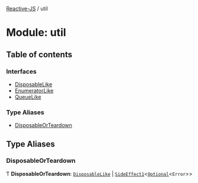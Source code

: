 [Reactive-JS](../README.md) / util

# Module: util

## Table of contents

### Interfaces

- [DisposableLike](../interfaces/util.DisposableLike.md)
- [EnumeratorLike](../interfaces/util.EnumeratorLike.md)
- [QueueLike](../interfaces/util.QueueLike.md)

### Type Aliases

- [DisposableOrTeardown](util.md#disposableorteardown)

## Type Aliases

### DisposableOrTeardown

Ƭ **DisposableOrTeardown**: [`DisposableLike`](../interfaces/util.DisposableLike.md) \| [`SideEffect1`](functions.md#sideeffect1)<[`Optional`](functions.md#optional)<`Error`\>\>
